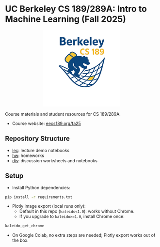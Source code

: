 # UC Berkeley CS 189/289A: Intro to Machine Learning (Fall 2025)

<p align="center"><img src="189_logo.png" alt="CS 189 Logo" width="50%"/></p>

Course materials and student resources for CS 189/289A.

- Course website: [eecs189.org/fa25](https://eecs189.org/fa25/)

## Repository Structure

- [lec](lec/): lecture demo notebooks
- [hw](hw/): homeworks
- [dis](dis/): discussion worksheets and notebooks

## Setup

- Install Python dependencies:
```bash
pip install -r requirements.txt
```

- Plotly image export (local runs only):
  - Default in this repo (`kaleido<1.0`): works without Chrome.
  - If you upgrade to `kaleido>=1.0`, install Chrome once:
```bash
kaleido_get_chrome
```
  - On Google Colab, no extra steps are needed; Plotly export works out of the box.

